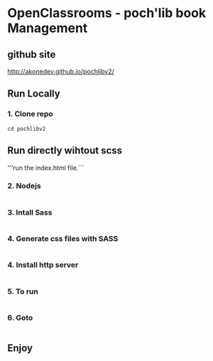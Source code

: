 # OpenClassrooms - poch'lib book Management

## github site

<http://akonedev.github.io/pochlibv2/>

## Run Locally

### 1. Clone repo

```git clone https://github.com/Akonedev/pochlibv2.git
cd pochlibv2
```

## Run directly  wihtout  scss

'''run the index.html file.```

### 2. Nodejs

```Download and Install nodejs
```

### 3. Intall Sass

```npm install node-sass
```

### 4. Generate css files with SASS

```sass --watch css/style.scss css/style.css
```

### 4. Install http server

```Install http Server
```

### 5. To run

```npm start
```

### 6. Goto

```http://localhost:5500/
```

## Enjoy
